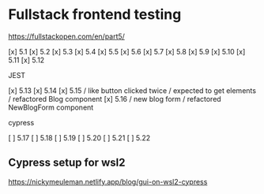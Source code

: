 # Fullstack frontend testing

https://fullstackopen.com/en/part5/

[x] 5.1
[x] 5.2
[x] 5.3
[x] 5.4
[x] 5.5
[x] 5.6
[x] 5.7
[x] 5.8
[x] 5.9
[x] 5.10
[x] 5.11
[x] 5.12

JEST

[x] 5.13
[x] 5.14
[x] 5.15 / like button clicked twice / expected to get elements / refactored Blog component
[x] 5.16 / new blog form / refactored NewBlogForm component

cypress

[ ] 5.17
[ ] 5.18
[ ] 5.19
[ ] 5.20
[ ] 5.21
[ ] 5.22


## Cypress setup for wsl2
https://nickymeuleman.netlify.app/blog/gui-on-wsl2-cypress

